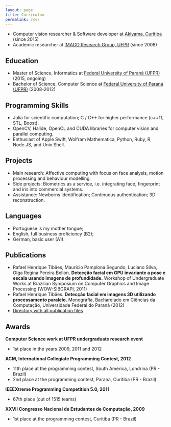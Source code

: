 ```yaml
---
layout: page
title: Curriculum
permalink: /cv/
---
```


* Computer vision researcher & Software developer at [Akiyama, Curitiba](http://akiyama.com.br) (since 2015)
* Academic researcher at [IMAGO Research Group, UFPR](http://www.imago.ufpr.br) (since 2008)

## Education
* Master of Science, Informatics at [Federal University of Paraná (UFPR)](http://www.ufpr.br) (2015, ongoing)
* Bachelor of Science, Computer Science at [Federal University of Paraná (UFPR)](http://www.ufpr.br) (2008-2012)

## Programming Skills
* Julia for scientific computation; C / C++ for higher performance (c++11, STL, Boost).
* OpenCV, Halide, OpenCL and CUDA libraries for computer vision and parallel computing.
* Enthusiast of Apple Swift, Wolfram Mathematica, Python, Ruby, R, Node.JS, and Unix Shell.

## Projects
* Main research: Affective computing with focus on face analysis, motion processing and behaviour modelling.
* Side projects: Biometrics as a service, i.e. integrating face, fingerprint and iris into commercial systems.
* Assistance: Newborns identification; Continuous authentication; 3D reconstruction.

## Languages
* Portuguese is my mother tongue;
* English, full business proficiency (B2);
* German, basic user (A1).

## Publications
* Rafael Henrique Tibães, Maurício Pamplona Segundo, Luciano Silva, Olga Regina Pereira Bellon.  **Detecção facial em GPU invariante a pose e escala usando imagens de profundidade.** Workshop of Undergraduate Works at Brazilian Symposium on Computer Graphics and Image Processing (WOW-SIBGRAPI, 2011)
* Rafael Henrique Tibães. **Detecção facial em imagens 3D utilizando processamento paralelo.** Monografia, Bacharelado em Ciências da Computação, Universidade Federal do Paraná (2012)
* [Directory with all publication files](https://www.dropbox.com/sh/ba3rduobhvanhyb/AAC35RlrGfriqLE5rRY9aIgia?dl=0)

## Awards
**Computer Science work at UFPR undergraduate research event**

* 1st place in the years 2009, 2011 and 2012

**ACM, International Collegiate Programming Contest, 2012**

* 11th place at the programming contest, South America, Londrina (PR - Brazil)
* 2nd place at the programming contest, Parana, Curitiba (PR - Brazil)

**IEEEXtreme Programming Competition 5.0, 2011**

* 67th place (out of 1515 teams)

**XXVII Congresso Nacional de Estudantes de Computação, 2009**

* 1st place at the programming contest, Curitiba (PR - Brazil)

